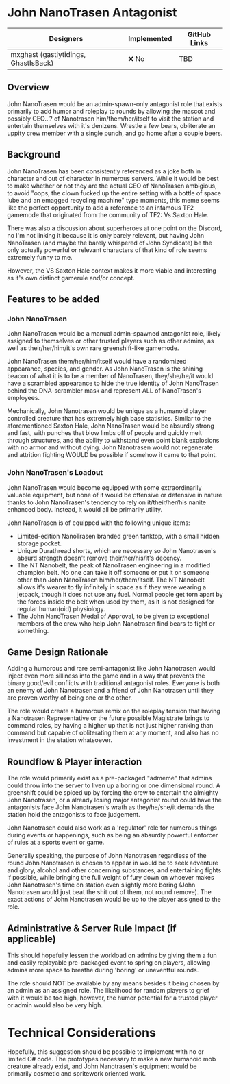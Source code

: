 # John NanoTrasen Antagonist

| Designers | Implemented | GitHub Links |
|---|---|---|
| mxghast (gastlytidings, GhastIsBack) | :x: No | TBD |

## Overview

John NanoTrasen would be an admin-spawn-only antagonist role that exists primarily to add humor and roleplay to rounds by allowing the mascot and possibly CEO...? of Nanotrasen him/them/her/itself to visit the station and entertain themselves with it's denizens. Wrestle a few bears, obliterate an uppity crew member with a single punch, and go home after a couple beers.  

## Background

John NanoTrasen has been consistently referenced as a joke both in character and out of character in numerous servers. While it would be best to make whether or not they are the actual CEO of NanoTrasen ambigious, to avoid "oops, the clown fucked up the entire setting with a bottle of space lube and an emagged recycling machine" type moments, this meme seems like the perfect opportunity to add a reference to an infamous TF2 gamemode that originated from the community of TF2: Vs Saxton Hale.

There was also a discussion about superheroes at one point on the Discord, no I'm not linking it because it is only barely relevant, but having John NanoTrasen (and maybe the barely whispered of John Syndicate) be the only actually powerful or relevant characters of that kind of role seems extremely funny to me. 

However, the VS Saxton Hale context makes it more viable and interesting as it's own distinct gamerule and/or concept. 

## Features to be added

### John NanoTrasen

John NanoTrasen would be a manual admin-spawned antagonist role, likely assigned to themselves or other trusted players such as other admins, as well as their/her/him/it's own rare greenshift-like gamemode. 

John NanoTrasen them/her/him/itself would have a randomized appearance, species, and gender. As John NanoTrasen is the shining beacon of what it is to be a member of NanoTrasen, they/she/he/it would have a scrambled appearance to hide the true identity of John NanoTrasen behind the DNA-scrambler mask and represent ALL of NanoTrasen's employees.

Mechanically, John Nanotrasen would be unique as a humanoid player controlled creature that has extremely high base statistics. Similar to the aforementioned Saxton Hale, John NanoTrasen would be absurdly strong and fast, with punches that blow limbs off of people and quickly melt through structures, and the ability to withstand even point blank explosions with no armor and without dying. John Nanotrasen would not regenerate and attrition fighting WOULD be possible if somehow it came to that point. 

### John NanoTrasen's Loadout

John NanoTrasen would become equipped with some extraordinarily valuable equipment, but none of it would be offensive or defensive in nature thanks to John NanoTrasen's tendency to rely on it/their/her/his nanite enhanced body. Instead, it would all be primarily utility.

John NanoTrasen is of equipped with the following unique items:
- Limited-edition NanoTrasen branded green tanktop, with a small hidden storage pocket. 
- Unique Durathread shorts, which are necessary so John Nanotrasen's absurd strength doesn't remove their/her/his/it's decency. 
- The NT Nanobelt, the peak of NanoTrasen engineering in a modified champion belt. No one can take it off someone or put it on someone other than John NanoTrasen him/her/them/itself. The NT Nanobelt allows it's wearer to fly infinitely in space as if they were wearing a jetpack, though it does not use any fuel. Normal people get torn apart by the forces inside the belt when used by them, as it is not designed for regular human(oid) physiology.
- The John NanoTrasen Medal of Approval, to be given to exceptional members of the crew who help John Nanotrasen find bears to fight or something. 

## Game Design Rationale

Adding a humorous and rare semi-antagonist like John Nanotrasen would inject even more silliness into the game and in a way that prevents the binary good/evil conflicts with traditional antagonist roles. Everyone is both an enemy of John Nanotrasen and a friend of John Nanotrasen until they are proven worthy of being one or the other. 

The role would create a humorous remix on the roleplay tension that having a Nanotrasen Representative or the future possible Magistrate brings to command roles, by having a higher up that is not just higher ranking than command but capable of obliterating them at any moment, and also has no investment in the station whatsoever. 

## Roundflow & Player interaction

The role would primarily exist as a pre-packaged "admeme" that admins could throw into the server to liven up a boring or one dimensional round. A greenshift could be spiced up by forcing the crew to entertain the almighty John Nanotrasen, or a already losing major antagonist round could have the antagonists face John Nanotrasen's wrath as they/he/she/it demands the station hold the antagonists to face judgement. 

John Nanotrasen could also work as a 'regulator' role for numerous things during events or happenings, such as being an absurdly powerful enforcer of rules at a sports event or game. 

Generally speaking, the purpose of John Nanotrasen regardless of the round John Nanotrasen is chosen to appear in would be to seek adventure and glory, alcohol and other concerning substances, and entertaining fights if possible, while bringing the full weight of fury down on whoever makes John Nanotrasen's time on station even slightly more boring (John Nanotrasen would just beat the shit out of them, not round remove). The exact actions of John Nanotrasen would be up to the player assigned to the role. 

## Administrative & Server Rule Impact (if applicable)

This should hopefully lessen the workload on admins by giving them a fun and easily replayable pre-packaged event to spring on players, allowing admins more space to breathe during 'boring' or uneventful rounds.

The role should NOT be available by any means besides it being chosen by an admin as an assigned role. The likelihood for random players to grief with it would be too high, however, the humor potential for a trusted player or admin would also be very high. 

# Technical Considerations

Hopefully, this suggestion should be possible to implement with no or limited C# code. The prototypes necessary to make a new humanoid mob creature already exist, and John Nanotrasen's equipment would be primarily cosmetic and spritework oriented work. 